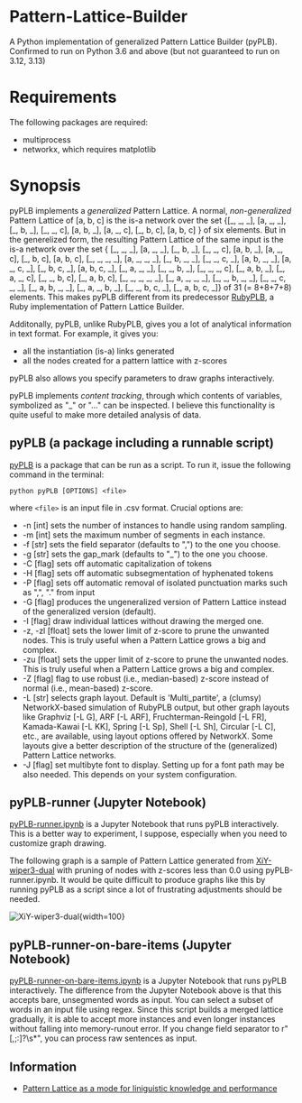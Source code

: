 # Pattern-Lattice-Builder
A Python implementation of generalized Pattern Lattice Builder (pyPLB). Confirmed to run on Python 3.6 and above (but not guaranteed to run on 3.12, 3.13)

# Requirements
The following packages are required:
- multiprocess
- networkx, which requires matplotlib

# Synopsis
pyPLB implements a _generalized_ Pattern Lattice. A normal, _non-generalized_ Pattern Lattice of [a, b, c] is the is-a network over the set
{[\_, \_, \_],
[a, \_, \_], [\_, b, \_], [\_, \_, c],
[a, b, \_], [a, \_, c], [\_, b, c],
[a, b, c] } of six elements.
But in the generelized form, the resulting Pattern Lattice of the same input is the is-a network over the set
{ [\_, \_, \_],
[a, \_, \_], [\_, b, \_], [\_, \_, c],
[a, b, \_], [a, \_, c], [\_, b, c],
[a, b, c],
[\_, \_, \_, \_],
[a, \_, \_, \_], [\_, b, \_, \_], [\_, \_, c, \_],
[a, b, \_, \_], [a, \_, c, \_], [\_, b, c, \_],
[a, b, c, \_],
[\_, a, \_, \_], [\_, \_, b, \_], [\_, \_, \_, c],
[\_, a, b, \_], [\_, a, \_, c], [\_, \_, b, c],
[\_, a, b, c],
[\_, \_, \_, \_, \_],
[\_, a, \_, \_, \_], [\_, \_, b, \_, \_], [\_, \_, c, \_, \_],
[\_, a, b, \_, \_], [\_, a, \_, b, \_], [\_, \_, b, c, \_],
[\_, a, b, c, \_]} of 31 (= 8+8+7+8) elements.
This makes pyPLB different from its predecessor [RubyPLB](https://github.com/yohasebe/rubyplb), a Ruby implementation of Pattern Lattice Builder.

Additonally, pyPLB, unlike RubyPLB, gives you a lot of analytical information in text format. For example, it gives you:

- all the instantiation (is-a) links generated
- all the nodes created for a pattern lattice with z-scores

pyPLB also allows you specify parameters to draw graphs interactively.

pyPLB implements _content tracking_, through which contents of variables, symbolized as "_" or "…" can be inspected. I believe this functionality is quite useful to make more detailed analysis of data.


## pyPLB (a package including a runnable script)
[pyPLB](pyPLB) is a package that can be run as a script. To run it, issue the following command in the terminal:

```python pyPLB [OPTIONS] <file>```

where `<file>` is an input file in .csv format. Crucial options are:

- -n [int] sets the number of instances to handle using random sampling.
- -m [int] sets the maximum number of segments in each instance.
- -f [str] sets the field separator (defaults to ",") to the one you choose.
- -g [str] sets the gap_mark (defaults to "\_") to the one you choose.
- -C [flag] sets off automatic capitalization of tokens
- -H [flag] sets off automatic subsegmentation of hyphenated tokens
- -P [flag] sets off automatic removal of isolated punctuation marks such as ",", "." from input
- -G [flag] produces the ungeneralized version of Pattern Lattice instead of the generalized version (default).
- -I [flag] draw individual lattices without drawing the merged one.
- -z, -zl [float] sets the lower limit of z-score to prune the unwanted nodes. This is truly useful when a Pattern Lattice grows a big and complex.
- -zu [float] sets the upper limit of z-score to prune the unwanted nodes. This is truly useful when a Pattern Lattice grows a big and complex.
- -Z [flag] flag to use robust (i.e., median-based) z-score instead of normal (i.e., mean-based) z-score.
- -L [str] selects graph layout. Default is 'Multi_partite', a (clumsy) NetworkX-based simulation of RubyPLB output, but other graph layouts like Graphviz [-L G], ARF [-L ARF], Fruchterman-Reingold [-L FR], Kamada-Kawai [-L KK], Spring [-L Sp], Shell [-L Sh], Circular [-L C], etc., are available, using layout options offered by NetworkX. Some layouts give a better description of the structure of the (generalized) Pattern Lattice networks.
- -J [flag] set multibyte font to display. Setting up for a font path may be also needed. This depends on your system configuration.

## pyPLB-runner (Jupyter Notebook)

[pyPLB-runner.ipynb](pyPLB-runner.ipynb) is a Jupyter Notebook that runs pyPLB interactively. This is a better way to experiment, I suppose, especially when you need to customize graph drawing.

The following graph is a sample of Pattern Lattice generated from [XiY-wiper3-dual](sources/plb-XiY-wiper3-dual.csv) with pruning of nodes with z-scores less than 0.0 using pyPLB-runner.ipynb. It would be quite difficult to produce graphs like this by running pyPLB as a script since a lot of frustrating adjustments should be needed.

![XiY-wiper3-dual](graphs/pl-XiY-wiper3-dual.png){width=100}

## pyPLB-runner-on-bare-items (Jupyter Notebook)

[pyPLB-runner-on-bare-items.ipynb](pyPLB-runner-on-bare-items.ipynb) is a Jupyter Notebook that runs pyPLB interactively. The difference from the Jupyter Notebook above is that this accepts bare, unsegmented words as input. You can select a subset of words in an input file using regex. Since this script builds a merged lattice gradually, it is able to accept more instances and even longer instances without falling into memory-runout error. If you change field separator to r"[,;:]?\s*", you can process raw sentences as input.

## Information

- [Pattern Lattice as a mode for liniguistic knowledge and performance](https://aclanthology.org/Y09-1030.pdf)
